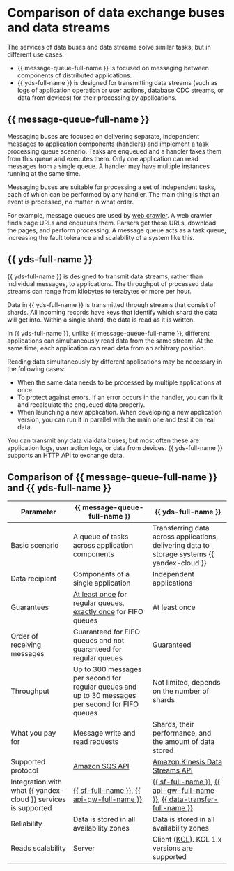 # Comparison of data exchange buses and data streams

The services of data buses and data streams solve similar tasks, but in different use cases:

* {{ message-queue-full-name }} is focused on messaging between components of distributed applications.
* {{ yds-full-name }} is designed for transmitting data streams (such as logs of application operation or user actions, database CDC streams, or data from devices) for their processing by applications.

## {{ message-queue-full-name }}

Messaging buses are focused on delivering separate, independent messages to application components (handlers) and implement a task processing queue scenario. Tasks are enqueued and a handler takes them from this queue and executes them. Only one application can read messages from a single queue. A handler may have multiple instances running at the same time.

Messaging buses are suitable for processing a set of independent tasks, each of which can be performed by any handler. The main thing is that an event is processed, no matter in what order.

For example, message queues are used by [web crawler](https://en.wikipedia.org/wiki/Web_crawler). A web crawler finds page URLs and enqueues them. Parsers get these URLs, download the pages, and perform processing. A message queue acts as a task queue, increasing the fault tolerance and scalability of a system like this.

## {{ yds-full-name }}

{{ yds-full-name }} is designed to transmit data streams, rather than individual messages, to applications. The throughput of processed data streams can range from kilobytes to terabytes or more per hour.

Data in {{ yds-full-name }} is transmitted through streams that consist of shards. All incoming records have keys that identify which shard the data will get into. Within a single shard, the data is read as it is written.

In {{ yds-full-name }}, unlike {{ message-queue-full-name }}, different applications can simultaneously read data from the same stream. At the same time, each application can read data from an arbitrary position.

Reading data simultaneously by different applications may be necessary in the following cases:

* When the same data needs to be processed by multiple applications at once.
* To protect against errors. If an error occurs in the handler, you can fix it and recalculate the enqueued data properly.
* When launching a new application. When developing a new application version, you can run it in parallel with the main one and test it on real data.

You can transmit any data via data buses, but most often these are application logs, user action logs, or data from devices. {{ yds-full-name }} supports an HTTP API to exchange data.

## Comparison of {{ message-queue-full-name }} and {{ yds-full-name }}

Parameter | {{ message-queue-full-name }} | {{ yds-full-name }}
--|--|--
Basic scenario | A queue of tasks across application components | Transferring data across applications, delivering data to storage systems {{ yandex-cloud }}
Data recipient | Components of a single application | Independent applications
Guarantees | [At least once](https://www.cloudcomputingpatterns.org/at_least_once_delivery/) for regular queues, [exactly once](https://www.cloudcomputingpatterns.org/exactly_once_delivery/) for FIFO queues | At least once
Order of receiving messages | Guaranteed for FIFO queues and not guaranteed for regular queues | Guaranteed
Throughput | Up to 300 messages per second for regular queues and up to 30 messages per second for FIFO queues | Not limited, depends on the number of shards
What you pay for | Message write and read requests | Shards, their performance, and the amount of data stored
Supported protocol | [Amazon SQS API](../../message-queue/api-ref/index.md) | [Amazon Kinesis Data Streams API](../../data-streams/kinesisapi/api-ref.md)
Integration with what {{ yandex-cloud }} services is supported | [{{ sf-full-name }}](../../functions/), [{{ api-gw-full-name }}](../../api-gateway/) | [{{ sf-full-name }}](../../functions/), [{{ api-gw-full-name }}](../../api-gateway/), [{{ data-transfer-full-name }}](../../data-transfer/)
Reliability | Data is stored in all availability zones | Data is stored in all availability zones
Reads scalability | Server | Client ([KCL](https://docs.aws.amazon.com/streams/latest/dev/shared-throughput-kcl-consumers.html)). KCL 1.x versions are supported
